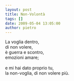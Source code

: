 ```yaml
---
layout: post
title: Non-Volontà
tags: []
date: 2009-05-04 13:05:00
author: pietro
---
```

La voglia dentro,<br/>di non volere,<br/>è guerra e scontro,<br/>emozioni amare;<br/><br/>e mi hai dato proprio tu,<br/>la non-voglia, di non volere più.
